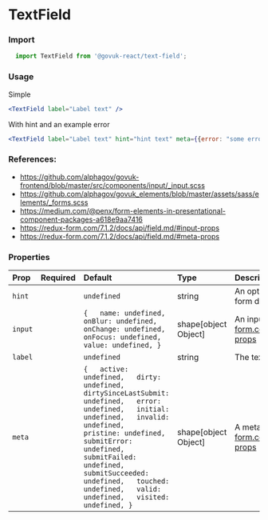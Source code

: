 TextField
=========

### Import
```js
  import TextField from '@govuk-react/text-field';
```
<!-- STORY -->

### Usage

Simple
```jsx
<TextField label="Label text" />
```

With hint and an example error
```jsx
<TextField label="Label text" hint="hint text" meta={{error: "some error information"}} />
```

### References:
- https://github.com/alphagov/govuk-frontend/blob/master/src/components/input/_input.scss
- https://github.com/alphagov/govuk_elements/blob/master/assets/sass/elements/_forms.scss
- https://medium.com/@penx/form-elements-in-presentational-component-packages-a618e9aa7416
- https://redux-form.com/7.1.2/docs/api/field.md/#input-props
- https://redux-form.com/7.1.2/docs/api/field.md/#meta-props

### Properties
Prop | Required | Default | Type | Description
:--- | :------- | :------ | :--- | :----------
 `hint` |  | ```undefined``` | string | An optional text string to help a user enter form data
 `input` |  | ```{   name: undefined,   onBlur: undefined,   onChange: undefined,   onFocus: undefined,   value: undefined, }``` | shape[object Object] | An input object based off https://redux-form.com/7.1.2/docs/api/field.md/#input-props
 `label` |  | ```undefined``` | string | The text label presented to a user
 `meta` |  | ```{   active: undefined,   dirty: undefined,   dirtySinceLastSubmit: undefined,   error: undefined,   initial: undefined,   invalid: undefined,   pristine: undefined,   submitError: undefined,   submitFailed: undefined,   submitSucceeded: undefined,   touched: undefined,   valid: undefined,   visited: undefined, }``` | shape[object Object] | A meta object based off https://redux-form.com/7.1.2/docs/api/field.md/#meta-props


